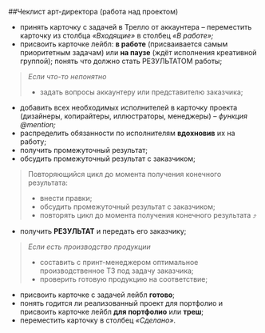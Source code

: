 ##Чеклист арт-директора (работа над проектом)

*  принять карточку с задачей в Трелло от аккаунтера – переместить карточку из столбца *«Входящие»* в столбец *«В работе»;*
*  присвоить карточке лейбл:  **в работе**  (присваивается самым приоритетным задачам) или  **на паузе**  (ждёт исполнения креативной группой);
понять что должно стать РЕЗУЛЬТАТОМ работы;

>*Если что-то непонятно*
>*  задать вопросы аккаунтеру или представителю заказчика;

*  добавить всех необходимых исполнителей в карточку проекта (дизайнеры, копирайтеры, иллюстраторы, менеджеры) *– функция @mention;*
*  распределить обязанности по исполнителям **вдохновив** их на работу;
*  получить промежуточный результат;
*  обсудить промежуточный результат с заказчиком;

>Повторяющийся цикл до момента получения конечного результата:
>*  внести правки;
>*  обсудить промежуточный результат с заказчиком;
>*  повторять цикл до момента получения конечного результата ⤴

*  получить **РЕЗУЛЬТАТ** и передать его заказчику;

>*Если есть производство продукции*
>*  составить с принт-менеджером оптимальное производственное ТЗ под задачу заказчика;
>*  проверить готовую продукцию на соответствие; 

*  присвоить карточке с задачей лейбл **готово**;
*  понять годится ли реализованный проект для портфолио и присвоить карточке лейбл  **для  портфолио**  или  **треш**;
*  переместить карточку в столбец *«Сделано»*.
